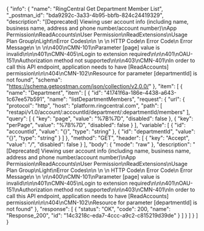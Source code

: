 {
  "info": {
    "name": "RingCentral Get Department Member List",
    "_postman_id": "bda9292c-3a33-4b95-bbfb-824c24419329",
    "description": "[Deprecated] Viewing user account info (including name, business name, address and phone number/account number)\nApp Permission\nReadAccounts\nUser Permission\nReadExtensions\nUsage Plan Group\nLight\nError Codes\n\n \n  \n   HTTP Code\n   Error Code\n   Error Message\n   \n \n\n400\nCMN-101\nParameter [page] value is invalid\n\n\n401\nCMN-405\nLogin to extension required\n\n\n401\nOAU-151\nAuthorization method not supported\n\n\n403\nCMN-401\nIn order to call this API endpoint, application needs to have [ReadAccounts] permission\n\n\n404\nCMN-102\nResource for parameter [departmentId] is not found",
    "schema": "https://schema.getpostman.com/json/collection/v2.0.0/"
  },
  "item": [
    {
      "name": "Department",
      "item": [
        {
          "id": "41741f6a-186e-4438-a643-1c67ee57b591",
          "name": "listDepartmentMembers",
          "request": {
            "url": {
              "protocol": "http",
              "host": "platform.ringcentral.com",
              "path": [
                "restapi/v1.0/account/:accountId/department/:departmentId/members"
              ],
              "query": [
                {
                  "key": "page",
                  "value": "%7B%7D",
                  "disabled": false
                },
                {
                  "key": "perPage",
                  "value": "%7B%7D",
                  "disabled": false
                }
              ],
              "variable": [
                {
                  "id": "accountId",
                  "value": "{}",
                  "type": "string"
                },
                {
                  "id": "departmentId",
                  "value": "{}",
                  "type": "string"
                }
              ]
            },
            "method": "GET",
            "header": [
              {
                "key": "Accept",
                "value": "*/*",
                "disabled": false
              }
            ],
            "body": {
              "mode": "raw"
            },
            "description": "[Deprecated] Viewing user account info (including name, business name, address and phone number/account number)\nApp Permission\nReadAccounts\nUser Permission\nReadExtensions\nUsage Plan Group\nLight\nError Codes\n\n \n  \n   HTTP Code\n   Error Code\n   Error Message\n   \n \n\n400\nCMN-101\nParameter [page] value is invalid\n\n\n401\nCMN-405\nLogin to extension required\n\n\n401\nOAU-151\nAuthorization method not supported\n\n\n403\nCMN-401\nIn order to call this API endpoint, application needs to have [ReadAccounts] permission\n\n\n404\nCMN-102\nResource for parameter [departmentId] is not found"
          },
          "response": [
            {
              "status": "OK",
              "code": 200,
              "name": "Response_200",
              "id": "14c3218c-eda7-4ccc-a9c2-c815219d39de"
            }
          ]
        }
      ]
    }
  ]
}